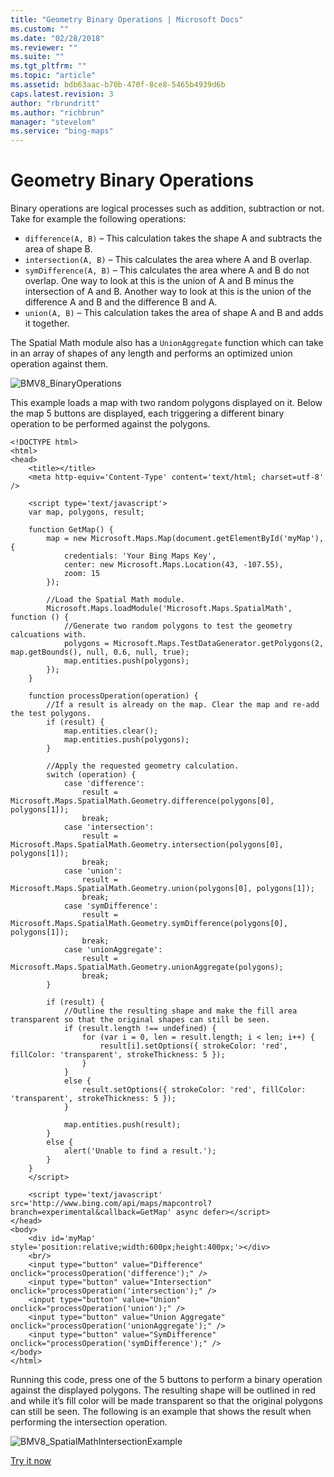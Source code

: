```yaml
---
title: "Geometry Binary Operations | Microsoft Docs"
ms.custom: ""
ms.date: "02/28/2018"
ms.reviewer: ""
ms.suite: ""
ms.tgt_pltfrm: ""
ms.topic: "article"
ms.assetid: bdb63aac-b70b-470f-8ce8-5465b4939d6b
caps.latest.revision: 3
author: "rbrundritt"
ms.author: "richbrun"
manager: "stevelom"
ms.service: "bing-maps"
---
```

# Geometry Binary Operations
Binary operations are logical processes such as addition, subtraction or not. Take for example the following operations:

* `difference(A, B)` – This calculation takes the shape A and subtracts the area of shape B.
* `intersection(A, B)` – This calculates the area where A and B overlap. 
* `symDifference(A, B)` – This calculates the area where A and B do not overlap. One way to look at this is the union of A and B minus the intersection of A and B. Another way to look at this is the union of the difference A and B and the difference B and A.
* `union(A, B)` – This calculation takes the area of shape A and B and adds it together.

The Spatial Math module also has a `UnionAggregate` function which can take in an array of shapes of any length and performs an optimized union operation against them.

![BMV8_BinaryOperations](..//media/bmv8-binaryoperations.png)

This example loads a map with two random polygons displayed on it. Below the map 5 buttons are displayed, each triggering a different binary operation to be performed against the polygons.

```
<!DOCTYPE html>
<html>
<head>
    <title></title>
    <meta http-equiv='Content-Type' content='text/html; charset=utf-8' />

    <script type='text/javascript'>
    var map, polygons, result;

    function GetMap() {
        map = new Microsoft.Maps.Map(document.getElementById('myMap'), {
            credentials: 'Your Bing Maps Key',
            center: new Microsoft.Maps.Location(43, -107.55),
            zoom: 15
        });

        //Load the Spatial Math module.
        Microsoft.Maps.loadModule('Microsoft.Maps.SpatialMath', function () {
            //Generate two random polygons to test the geometry calcuations with.
            polygons = Microsoft.Maps.TestDataGenerator.getPolygons(2, map.getBounds(), null, 0.6, null, true);
            map.entities.push(polygons);
        });
    }

    function processOperation(operation) {
        //If a result is already on the map. Clear the map and re-add the test polygons.
        if (result) {
            map.entities.clear();
            map.entities.push(polygons);
        }

        //Apply the requested geometry calculation.
        switch (operation) {
            case 'difference':
                result = Microsoft.Maps.SpatialMath.Geometry.difference(polygons[0], polygons[1]);
                break;
            case 'intersection':
                result = Microsoft.Maps.SpatialMath.Geometry.intersection(polygons[0], polygons[1]);
                break;
            case 'union':
                result = Microsoft.Maps.SpatialMath.Geometry.union(polygons[0], polygons[1]);
                break;
            case 'symDifference':
                result = Microsoft.Maps.SpatialMath.Geometry.symDifference(polygons[0], polygons[1]);
                break;
            case 'unionAggregate':
                result = Microsoft.Maps.SpatialMath.Geometry.unionAggregate(polygons);
                break;
        }

        if (result) {
            //Outline the resulting shape and make the fill area transparent so that the original shapes can still be seen.
            if (result.length !== undefined) {
                for (var i = 0, len = result.length; i < len; i++) {
                    result[i].setOptions({ strokeColor: 'red', fillColor: 'transparent', strokeThickness: 5 });
                }
            }
            else {
                result.setOptions({ strokeColor: 'red', fillColor: 'transparent', strokeThickness: 5 });
            }

            map.entities.push(result);
        }
        else {
            alert('Unable to find a result.');
        }
    }
    </script>
    
    <script type='text/javascript' src='http://www.bing.com/api/maps/mapcontrol?branch=experimental&callback=GetMap' async defer></script>
</head>
<body>
    <div id='myMap' style='position:relative;width:600px;height:400px;'></div>
    <br/>
    <input type="button" value="Difference" onclick="processOperation('difference');" />
    <input type="button" value="Intersection" onclick="processOperation('intersection');" />
    <input type="button" value="Union" onclick="processOperation('union');" />
    <input type="button" value="Union Aggregate" onclick="processOperation('unionAggregate');" />
    <input type="button" value="SymDifference" onclick="processOperation('symDifference');" />
</body>
</html>
```

Running this code, press one of the 5 buttons to perform a binary operation against the displayed polygons. The resulting shape will be outlined in red and while it’s fill color will be made transparent so that the original polygons can still be seen. The following is an example that shows the result when performing the intersection operation.

![BMV8_SpatialMathIntersectionExample](..//media/bmv8-spatialmathintersectionexample.PNG)

[Try it now](http://www.bing.com/api/maps/sdk/mapcontrol/isdk#binaryOperations+JS)